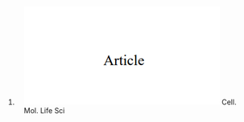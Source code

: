 <div class="publications">
   <ol class="bibliography">
      <br>
      <li>
         <div class="pub-row">
            <div class="col-sm-3 abbr" style="position: relative;padding-right: 15px;padding-left: 15px;">
               <img src="assets/img/General.png" class="teaser img-fluid z-depth-1">
               <abbr class="badge">Cell. Mol. Life Sci</abbr>
            </div>
            <div class="col-sm-9" style="position: relative;padding-right: 15px;padding-left: 20px;">
               <div class="title"><a href="https://link.springer.com/article/10.1007/s00018-024-05184-5
        
        " target="_blank">CCDC28A deficiency causes sperm head defects, reduced sperm motility and male infertility in mice</a></div>
               <div class="author">Zhou H#, Zhang Z#, Qu R, Zhu H, Luo Y, <strong>Li Q</strong>, Mu J, Yu R, Zeng Y, Chen B, Sang Q*, Wang L*.</div>
               <div class="periodical"><strong><em>Cell. Mol. Life Sci</em></strong>, 2023</div>
               <div class="links">
                  <a href="assets/publication/2024_CMLS_CCDC28A.pdf" class="btn btn-sm z-depth-0" role="button" target="_blank" style="font-size:12px;">PDF</a>
                  <a href="https://pubmed.ncbi.nlm.nih.gov/38597936/" class="btn btn-sm z-depth-0" role="button" target="_blank" style="font-size:12px;">PubMed</a>
                  <strong><i style="color:#e74d3c">Article</i></strong>
               </div>
            </div>
         </div>
      </li>
      <br>
      <li>
         <div class="pub-row">
            <div class="col-sm-3 abbr" style="position: relative;padding-right: 15px;padding-left: 15px;">
               <img src="assets/img/General.png" class="teaser img-fluid z-depth-1">
               <abbr class="badge">Development</abbr>
            </div>
            <div class="col-sm-9" style="position: relative;padding-right: 15px;padding-left: 20px;">
               <div class="title"><a href="https://journals.biologists.com/dev/article-abstract/doi/10.1242/dev.201959
        
        
                  " target="_blank">ARRDC5 deficiency impairs spermatogenesis by affecting SUN5 and NDC1</a></div>
               <div class="author">Liu R#, Qu R#, <strong>Li Q</strong>, Chen B, Mu J, Zeng Y, Luo Y, Xu F, Wang L*, Zhang Z*, Sang Q*.</div>
               <div class="periodical"><strong><em>Development</em></strong>, 2023</div>
               <div class="links">
                  <a href="assets/publication/2023_Dev_ARRDC5.pdf" class="btn btn-sm z-depth-0" role="button" target="_blank" style="font-size:12px;">PDF</a>
                  <a href="https://pubmed.ncbi.nlm.nih.gov/37997706/" class="btn btn-sm z-depth-0" role="button" target="_blank" style="font-size:12px;">PubMed</a>
                  <strong><i style="color:#e74d3c">Article</i></strong>
               </div>
            </div>
         </div>
      </li>
      <br>
      <li>
         <div class="pub-row">
            <div class="col-sm-3 abbr" style="position: relative;padding-right: 15px;padding-left: 15px;">
               <img src="assets/img/General.png" class="teaser img-fluid z-depth-1">
               <abbr class="badge">Development</abbr>
            </div>
            <div class="col-sm-9" style="position: relative;padding-right: 15px;padding-left: 20px;">
               <div class="title"><a href="https://journals.biologists.com/dev/article-abstract/150/12/dev201572/316687/PATL2-regulates-mRNA-homeostasis-in-oocytes-by?redirectedFrom=fulltext" target="_blank">PATL2 regulates mRNA homeostasis in oocytes by interacting with EIF4E and CPEB1</a></div>
               <div class="author">Zhang Z#, Liu R#, Zhou H#, <strong>Li Q</strong>, Qu R, Wang W, Zhou Z, Yu R, Zeng Y, Mu J, Chen B, Guo X*, Sang Q*, Wang L*.</div>
               <div class="periodical"><strong><em>Development</em></strong>, 2023</div>
               <div class="links">
                  <a href="assets/publication/2023_Dev_PATL2.pdf" class="btn btn-sm z-depth-0" role="button" target="_blank" style="font-size:12px;">PDF</a>
                  <a href="https://pubmed.ncbi.nlm.nih.gov/37218508/" class="btn btn-sm z-depth-0" role="button" target="_blank" style="font-size:12px;">PubMed</a>
                  <strong><i style="color:#e74d3c">Article</i></strong>
               </div>
            </div>
         </div>
      </li>
      <br>
      <li>
         <div class="pub-row">
            <div class="col-sm-3 abbr" style="position: relative;padding-right: 15px;padding-left: 15px;">
               <img src="assets/img/2023_HG_ADGB.png" class="teaser img-fluid z-depth-1">
               <abbr class="badge">Human Genetics</abbr>
            </div>
            <div class="col-sm-9" style="position: relative;padding-right: 15px;padding-left: 20px;">
               <div class="title"><a href="https://link.springer.com/article/10.1007/s00439-023-02546-0
        
        
                  " target="_blank">ADGB variants cause asthenozoospermia and male infertility</a></div>
               <div class="author">Qu R#, Zhang Z#, Wu L#, <strong>Li Q</strong>, Mu J, Zhao L, Yan Z, Wang W, Zeng Y, Liu R, Dong J, Li Q, Sun X, Wang L, Sang Q*, Chen B*, Kuang Y*</div>
               <div class="periodical"><strong><em>Human Genetics</em></strong>, 2023</div>
               <div class="links">
                  <a href="assets/publication/2023_HG_ADGB.pdf" class="btn btn-sm z-depth-0" role="button" target="_blank" style="font-size:12px;">PDF</a>
                  <a href="https://pubmed.ncbi.nlm.nih.gov/36995441/" class="btn btn-sm z-depth-0" role="button" target="_blank" style="font-size:12px;">PubMed</a>
                  <strong><i style="color:#e74d3c">Article</i></strong>
               </div>
            </div>
         </div>
      </li>
      <br>
      <li>
         <div class="pub-row">
            <div class="col-sm-3 abbr" style="position: relative;padding-right: 15px;padding-left: 15px;">
               <img src="assets/img/2023_JCI_KPNA7.png" class="teaser img-fluid z-depth-1">
               <abbr class="badge">Journal of Clinical Investigation</abbr>
            </div>
            <div class="col-sm-9" style="position: relative;padding-right: 15px;padding-left: 20px;">
               <div class="title"><a href="https://www.jci.org/articles/view/159951" target="_blank">Karyopherin α deficiency contributes to human preimplantation embryo arrest</a></div>
               <div class="author">Wang W#, Miyamoto Y#, Chen B#, Shi J#, Diao F#, Zheng W#, <strong>Li Q</strong>, Yu L, Li L, Xu Y, Wu L, Mao X, Fu J, Li B, Yan Z, Shi R, Xue X, Mu J, Zhang Z, Wu T, Zhao L, Wang W, Zhou Z, Dong J, Li Q, Jin L, He L, Sun X, Lin G, Kuang Y*, Wang L* and Sang Q*</div>
               <div class="periodical"><strong><em>Journal of Clinical Investigation</em></strong>, 2023</div>
               <div class="links">
                  <a href="assets/publication/2023_JCI_KPNA7.pdf" class="btn btn-sm z-depth-0" role="button" target="_blank" style="font-size:12px;">PDF</a>
                  <a href="https://pubmed.ncbi.nlm.nih.gov/36647821/" class="btn btn-sm z-depth-0" role="button" target="_blank" style="font-size:12px;">PubMed</a>
                  <strong><i style="color:#e74d3c">Article</i></strong>
               </div>
            </div>
         </div>
      </li>
      <br>
      <li>
         <div class="pub-row">
            <div class="col-sm-3 abbr" style="position: relative;padding-right: 15px;padding-left: 15px;">
               <img src="assets/img/2020_FOB_RNAEditing.png" class="teaser img-fluid z-depth-1">
               <abbr class="badge">FEBS Open Bio</abbr>
            </div>
            <div class="col-sm-9" style="position: relative;padding-right: 15px;padding-left: 20px;">
               <div class="title"><a href="https://febs.onlinelibrary.wiley.com/doi/full/10.1002/2211-5463.12900" target="_blank">Pig-specific RNA editing during early embryo development revealed by genome-wide comparisons</a></div>
               <div class="author">Li T#, <strong>Li Q</strong>, Li H, Xiao X, Ahmad Warraich D, Zhang N, Chen Z, Hou J, Liu T, Weng X, Liu Z, Hua J*, Liao M*</div>
               <div class="periodical"><strong><em>FEBS Open Bio</em></strong>, 2020</div>
               <div class="links">
                  <a href="assets/publication/2020_FOB_RNAEditing.pdf" class="btn btn-sm z-depth-0" role="button" target="_blank" style="font-size:12px;">PDF</a>
                  <a href="https://pubmed.ncbi.nlm.nih.gov/32433824/" class="btn btn-sm z-depth-0" role="button" target="_blank" style="font-size:12px;">PubMed</a>
                  <strong><i style="color:#e74d3c">Article</i></strong>
               </div>
            </div>
         </div>
      </li>
      <br>
      <li>
         <div class="pub-row">
            <div class="col-sm-3 abbr" style="position: relative;padding-right: 15px;padding-left: 15px;">
               <img src="assets/img/2021_BIB_FifBase.png" class="teaser img-fluid z-depth-1">
               <abbr class="badge">Briefings in Bioinformatics</abbr>
            </div>
            <div class="col-sm-9" style="position: relative;padding-right: 15px;padding-left: 20px;">
               <div class="title"><a href="https://academic.oup.com/bib/article/22/5/bbaa432/6120284" target="_blank">FifBase: a comprehensive fertility-associated indicators factor database for domestic animals</a></div>
               <div class="author">Li H#, Hou J, Chen Z, Zeng J, Ni Y, Li Y, Xiao X, Zhou Y, Zhang N, Long D, Liu H, Yang L, Bai X, <strong>Li Q</strong>, Li T, Che D, Li L, Wang X, Zhang P, Liao M*</div>
               <div class="periodical"><strong><em>Briefings in Bioinformatics</em></strong>, 2020</div>
               <div class="links">
                  <a href="assets/publication/2021_BIB_FifBase.pdf" class="btn btn-sm z-depth-0" role="button" target="_blank" style="font-size:12px;">PDF</a>
                  <a href="https://pubmed.ncbi.nlm.nih.gov/33497436/" class="btn btn-sm z-depth-0" role="button" target="_blank" style="font-size:12px;">PubMed</a>
                  <strong><i style="color:#e74d3c">Article</i></strong>
               </div>
            </div>
         </div>
      </li>
      <br>
      <li>
         <div class="pub-row">
            <div class="col-sm-3 abbr" style="position: relative;padding-right: 15px;padding-left: 15px;">
               <img src="assets/img/2020_MO_Enhancer.png" class="teaser img-fluid z-depth-1">
               <abbr class="badge">Molecular Omics</abbr>
            </div>
            <div class="col-sm-9" style="position: relative;padding-right: 15px;padding-left: 20px;">
               <div class="title"><a href="https://pubs.rsc.org/en/content/articlelanding/2020/mo/d0mo00031k" target="_blank">Enhancer recognition and prediction during spermatogenesis based on deep convolutional neural networks</a></div>
               <div class="author">Sun C#, Zhang N, Yu P, Wu X, <strong>Li Q</strong>, Li T, Li H, Xiao X, Shalmani A, Li L, Che D, Wang X, Zhang P, Chen Z, Liu T, Zhao J, Hua J*, Liao M*</div>
               <div class="periodical"><strong><em>Molecular Omics</em></strong>, 2020</div>
               <div class="links">
                  <a href="assets/publication/2020_MO_Enhancer.pdf" class="btn btn-sm z-depth-0" role="button" target="_blank" style="font-size:12px;">PDF</a>
                  <a href="https://pubmed.ncbi.nlm.nih.gov/32568326/" class="btn btn-sm z-depth-0" role="button" target="_blank" style="font-size:12px;">PubMed</a>
                  <strong><i style="color:#e74d3c">Article</i></strong>
               </div>
            </div>
         </div>
      </li>
      <br>
      <li>
         <div class="pub-row">
            <div class="col-sm-3 abbr" style="position: relative;padding-right: 15px;padding-left: 15px;">
               <img src="assets/img/2019_CellCycle_RNAEditing.png" class="teaser img-fluid z-depth-1">
               <abbr class="badge">Cell Cycle</abbr>
            </div>
            <div class="col-sm-9" style="position: relative;padding-right: 15px;padding-left: 20px;">
               <div class="title"><a href="https://www.tandfonline.com/doi/full/10.1080/15384101.2019.1676584
                  " target="_blank"> Landscape of RNA editing reveals new insights into the dynamic gene regulation of spermatogenesis</a></div>
               <div class="author">Wang X#, Wu X, Zhu Z, Li H, Li T, <strong>Li Q</strong>, Zhang P, Li L, Che D, Xiao X, Liu T, Hua J*, Liao M*</div>
               <div class="periodical"><strong><em>Cell Cycle</em></strong>, 2019</div>
               <div class="links">
                  <a href="assets/publication/2019_CellCycle_RNAEditing.pdf" class="btn btn-sm z-depth-0" role="button" target="_blank" style="font-size:12px;">PDF</a>
                  <a href="https://pubmed.ncbi.nlm.nih.gov/31594448/" class="btn btn-sm z-depth-0" role="button" target="_blank" style="font-size:12px;">PubMed</a>
                  <strong><i style="color:#e74d3c">Article</i></strong>
               </div>
            </div>
         </div>
      </li>
      <br>
      <li>
         <div class="pub-row">
            <div class="col-sm-3 abbr" style="position: relative;padding-right: 15px;padding-left: 15px;">
               <img src="assets/img/2018_BBRC_micRNAEditing.png" class="teaser img-fluid z-depth-1">
               <abbr class="badge">BBRC</abbr>
            </div>
            <div class="col-sm-9" style="position: relative;padding-right: 15px;padding-left: 20px;">
               <div class="title"><a href="https://www.sciencedirect.com/science/article/pii/S0006291X18312889" target="_blank"> miRNA editing landscape reveals miR-34c regulated spermatogenesis through structure and target change in pig and mouse</a></div>
               <div class="author">Wang X#, Zhang P, Li L, Che D, Li T, Li H, <strong>Li Q</strong>, Jia H, Tao S, Hua J*, Zeng W*, Liao M*</div>
               <div class="periodical"><strong><em>Biochemical and Biophysical Research Communications</em></strong>, 2018</div>
               <div class="links">
                  <a href="assets/publication/2018_BBRC_micRNAEditing.pdf" class="btn btn-sm z-depth-0" role="button" target="_blank" style="font-size:12px;">PDF</a>
                  <a href="https://pubmed.ncbi.nlm.nih.gov/29864426/" class="btn btn-sm z-depth-0" role="button" target="_blank" style="font-size:12px;">PubMed</a>
                  <strong><i style="color:#e74d3c">Article</i></strong>
               </div>
            </div>
         </div>
      </li>
   </ol>
</div>
